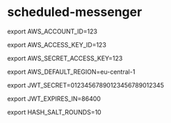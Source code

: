 # scheduled-messenger

export AWS_ACCOUNT_ID=123

export AWS_ACCESS_KEY_ID=123

export AWS_SECRET_ACCESS_KEY=123

export AWS_DEFAULT_REGION=eu-central-1

export JWT_SECRET=01234567890123456789012345

export JWT_EXPIRES_IN=86400

export HASH_SALT_ROUNDS=10
